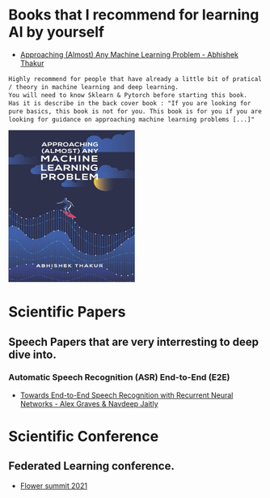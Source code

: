 # Books that I recommend for learning AI by yourself

- [Approaching (Almost) Any Machine Learning Problem - Abhishek Thakur](https://www.amazon.com/Approaching-Almost-Machine-Learning-Problem-ebook/dp/B089P13QHT) 
```
Highly recommend for people that have already a little bit of pratical / theory in machine learning and deep learning.
You will need to know Sklearn & Pytorch before starting this book.
Has it is describe in the back cover book : "If you are looking for pure basics, this book is not for you. This book is for you if you are looking for guidance on approaching machine learning problems [...]"
```
<img src="https://github.com/zarko84000/books/blob/main/imgs/approaching_any_machine_learning_problem.jpeg" width="250" height="300">


# Scientific Papers

## Speech Papers that are very interresting to deep dive into. 

### Automatic Speech Recognition (ASR) End-to-End (E2E)
- [Towards End-to-End Speech Recognition with Recurrent Neural Networks - Alex Graves & Navdeep Jaitly](http://proceedings.mlr.press/v32/graves14.pdf)  

# Scientific Conference

## Federated Learning conference.

- [Flower summit 2021](https://flower.dev/conf/flower-summit-2021)  

